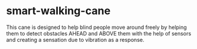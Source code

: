 # smart-walking-cane
This cane is designed to help blind people move around freely by helping them to detect obstacles AHEAD and ABOVE them with the help of sensors and creating a sensation due to vibration as a response.
